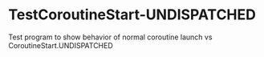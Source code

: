 # TestCoroutineStart-UNDISPATCHED
Test program to show behavior of normal coroutine launch vs CoroutineStart.UNDISPATCHED
